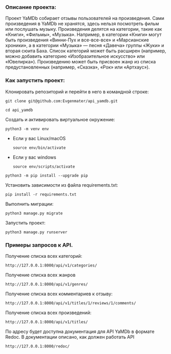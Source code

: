 ### Описание проекта: 

Проект YaMDb собирает отзывы пользователей на произведения. Сами произведения в YaMDb не хранятся, здесь нельзя посмотреть фильм или послушать музыку.
Произведения делятся на категории, такие как «Книги», «Фильмы», «Музыка». Например, в категории «Книги» могут быть произведения «Винни-Пух и все-все-все» и «Марсианские хроники», а в категории «Музыка» — песня «Давеча» группы «Жуки» и вторая сюита Баха. Список категорий может быть расширен (например, можно добавить категорию «Изобразительное искусство» или «Ювелирка»). 
Произведению может быть присвоен жанр из списка предустановленных (например, «Сказка», «Рок» или «Артхаус»).

### Как запустить проект: 

Клонировать репозиторий и перейти в него в командной строке: 

``` 
git clone git@github.com:Evgenmater/api_yamdb.git
``` 

``` 
cd api_yamdb
``` 

Cоздать и активировать виртуальное окружение: 

``` 
python3 -m venv env 
``` 

* Если у вас Linux/macOS 

    ``` 
    source env/bin/activate 
    ``` 

* Если у вас windows 

    ``` 
    source env/scripts/activate 
    ``` 

``` 
python3 -m pip install --upgrade pip 
``` 

Установить зависимости из файла requirements.txt: 

``` 
pip install -r requirements.txt 
``` 

Выполнить миграции: 

``` 
python3 manage.py migrate 
``` 

Запустить проект: 

``` 
python3 manage.py runserver 
``` 

### Примеры запросов к API. 



Получение списка всех категорий: 

``` 
http://127.0.0.1:8000/api/v1/categories/ 
``` 

Получение списка всех жанров

```
http://127.0.0.1:8000/api/v1/genres/
``` 

Получение списка всех комментариев к отзыву: 

``` 
http://127.0.0.1:8000/api/v1/titles/1/reviews/1/comments/
``` 

Получение списка всех произведений: 

``` 
http://127.0.0.1:8000/api/v1/titles/
``` 

По адресу будет доступна документация для API YaMDb в формате Redoc. В документации описано, как должен работать API 

``` 
http://127.0.0.1:8000/redoc/ 
```
